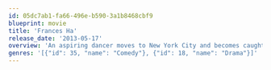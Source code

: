 ```yaml
---
id: 05dc7ab1-fa66-496e-b590-3a1b8468cbf9
blueprint: movie
title: 'Frances Ha'
release_date: '2013-05-17'
overview: 'An aspiring dancer moves to New York City and becomes caught up in a whirlwind of flighty fair-weather friends, diminishing fortunes and career setbacks.'
genres: '[{"id": 35, "name": "Comedy"}, {"id": 18, "name": "Drama"}]'
---
```

